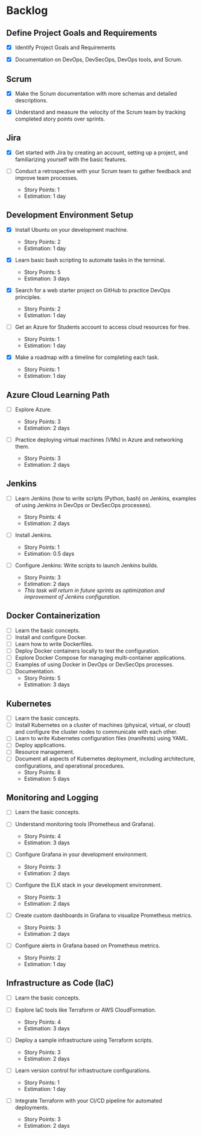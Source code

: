 # Backlog

## Define Project Goals and Requirements

- [x] Identify Project Goals and Requirements

 

- [x] Documentation on DevOps, DevSecOps, DevOps tools, and Scrum.
  

## Scrum

- [x] Make the Scrum documentation with more schemas and detailed descriptions.

  
- [x] Understand and measure the velocity of the Scrum team by tracking completed story points over sprints.
  
## Jira

- [x] Get started with Jira by creating an account, setting up a project, and familiarizing yourself with the basic features.

  
- [ ] Conduct a retrospective with your Scrum team to gather feedback and improve team processes.
  - Story Points: 1
  - Estimation: 1 day

## Development Environment Setup

- [x] Install Ubuntu on your development machine.

  - Story Points: 2
  - Estimation: 1 day

- [x] Learn basic bash scripting to automate tasks in the terminal.

  - Story Points: 5
  - Estimation: 3 days

- [x] Search for a web starter project on GitHub to practice DevOps principles.

  - Story Points: 2
  - Estimation: 1 day

- [ ] Get an Azure for Students account to access cloud resources for free.

  - Story Points: 1
  - Estimation: 1 day

- [x] Make a roadmap with a timeline for completing each task.
  - Story Points: 1
  - Estimation: 1 day

## Azure Cloud Learning Path

- [ ] Explore Azure.

  - Story Points: 3
  - Estimation: 2 days

- [ ] Practice deploying virtual machines (VMs) in Azure and networking them.
  - Story Points: 3
  - Estimation: 2 days

## Jenkins

- [ ] Learn Jenkins (how to write scripts (Python, bash) on Jenkins, examples of using Jenkins in DevOps or DevSecOps processes).

  - Story Points: 4
  - Estimation: 2 days

- [ ] Install Jenkins.

  - Story Points: 1
  - Estimation: 0.5 days

- [ ] Configure Jenkins: Write scripts to launch Jenkins builds.
  - Story Points: 3
  - Estimation: 2 days
  - _This task will return in future sprints as optimization and improvement of Jenkins configuration._

## Docker Containerization

- [ ] Learn the basic concepts.
- [ ] Install and configure Docker.
- [ ] Learn how to write Dockerfiles.
- [ ] Deploy Docker containers locally to test the configuration.
- [ ] Explore Docker Compose for managing multi-container applications.
- [ ] Examples of using Docker in DevOps or DevSecOps processes.
- [ ] Documentation.
  - Story Points: 5
  - Estimation: 3 days

## Kubernetes

- [ ] Learn the basic concepts.
- [ ] Install Kubernetes on a cluster of machines (physical, virtual, or cloud) and configure the cluster nodes to communicate with each other.
- [ ] Learn to write Kubernetes configuration files (manifests) using YAML.
- [ ] Deploy applications.
- [ ] Resource management.
- [ ] Document all aspects of Kubernetes deployment, including architecture, configurations, and operational procedures.
  - Story Points: 8
  - Estimation: 5 days

## Monitoring and Logging

- [ ] Learn the basic concepts.
- [ ] Understand monitoring tools (Prometheus and Grafana).

  - Story Points: 4
  - Estimation: 3 days

- [ ] Configure Grafana in your development environment.

  - Story Points: 3
  - Estimation: 2 days

- [ ] Configure the ELK stack in your development environment.

  - Story Points: 3
  - Estimation: 2 days

- [ ] Create custom dashboards in Grafana to visualize Prometheus metrics.

  - Story Points: 3
  - Estimation: 2 days

- [ ] Configure alerts in Grafana based on Prometheus metrics.
  - Story Points: 2
  - Estimation: 1 day

## Infrastructure as Code (IaC)

- [ ] Learn the basic concepts.
- [ ] Explore IaC tools like Terraform or AWS CloudFormation.

  - Story Points: 4
  - Estimation: 3 days

- [ ] Deploy a sample infrastructure using Terraform scripts.

  - Story Points: 3
  - Estimation: 2 days

- [ ] Learn version control for infrastructure configurations.

  - Story Points: 1
  - Estimation: 1 day

- [ ] Integrate Terraform with your CI/CD pipeline for automated deployments.
  - Story Points: 3
  - Estimation: 2 days
